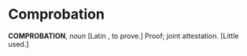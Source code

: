 # Comprobation

**COMPROBATION**, _noun_ \[Latin , to prove.\] Proof; joint attestation. \[Little used.\]